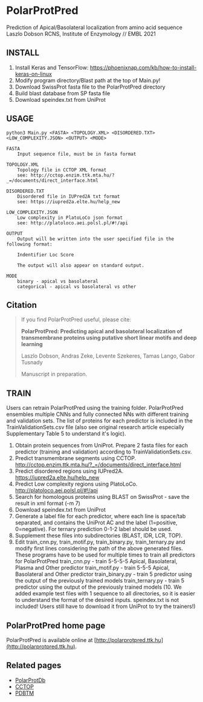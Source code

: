 # PolarProtPred

Prediction of Apical/Basolateral localization from amino acid sequence
Laszlo Dobson
RCNS, Institute of Enzymology // EMBL
2021

## INSTALL
1. Install Keras and TensorFlow: https://phoenixnap.com/kb/how-to-install-keras-on-linux
2. Modify program directory/Blast path at the top of Main.py!
3. Download SwissProt fasta file to the PolarProtPred directory
4. Build blast database from SP fasta file
5. Download speindex.txt from UniProt


## USAGE
    python3 Main.py <FASTA> <TOPOLOGY.XML> <DISORDERED.TXT> <LOW_COMPLEXITY.JSON> <OUTPUT> <MODE>

    FASTA
        Input sequence file, must be in fasta format

    TOPOLOGY.XML
        Topology file in CCTOP XML format
        see: http://cctop.enzim.ttk.mta.hu/?_=/documents/direct_interface.html

    DISORDERED.TXT
        Disordered file in IUPred2A txt format
        see: https://iupred2a.elte.hu/help_new

    LOW_COMPLEXITY.JSON
        Low complexity in PlatoLoCo json format
        see: http://platoloco.aei.polsl.pl/#!/api

    OUTPUT
        Output will be written into the user specified file in the following format:

        Indentifier Loc Score

        The output will also appear on standard output.

    MODE
        binary - apical vs basolateral
        categorical - apical vs basolateral vs other

## Citation

>If you find PolarProtPred useful, please cite:
>
>**PolarProtPred: Predicting apical and basolateral localization of transmembrane proteins using putative short linear motifs and deep learning**
>
>Laszlo Dobson, Andras Zeke, Levente Szekeres, Tamas Lango, Gabor Tusnady
>
>Manuscript in preparation.

## TRAIN

Users can retrain PolarProtPred using the training folder. PolarProtPred ensembles multiple CNNs and fully connected NNs with different 
training and validation sets. The list of proteins for each predictor is included in the TrainValidationSets.csv file (also see original research article
especially Supplementary Table 5 to understand it's logic).

1.   Obtain protein sequences from UniProt. Prepare 2 fasta files for each predictor (training and validation) according to TrainValidationSets.csv.
2.   Predict transmembrane segments using CCTOP. http://cctop.enzim.ttk.mta.hu/?_=/documents/direct_interface.html
3.   Predict disordered regions using IUPred2A. https://iupred2a.elte.hu/help_new
4.   Predict Low complexity regions using PlatoLoCo. http://platoloco.aei.polsl.pl/#!/api
5.   Search for homologous proteins using BLAST on SwissProt - save the result in xml format (-m 7)
6.   Download speindex.txt from UniProt
7.   Generate a label file for each predictor, where each line is space/tab separated, and contains the UniProt AC and the label (1=positive, 0=negative). 
     For ternary prediction 0-1-2 label should be used. 
8.   Supplement these files into subdirectories (BLAST, IDR, LCR, TOP).
9.   Edit train_cnn.py, train_motif.py, train_binary.py, train_ternary.py and modify first lines considering the path of the above generated files. 
     These programs have to be used for multiple times to train all predictors for PolarProtPred
     train_cnn.py - train 5-5-5-5 Apical, Basolateral, Plasma and Other predictor
     train_motif.py - train 5-5-5 Apical, Basolateral and Other predictor
     train_binary.py - train 5 predictor using the output of the previously trained models
     train_ternary.py - train 5 predictor using the output of the previously trained models
(10. We added example test files with 1 sequence to all directories, so it is easier to understand the format of the desired inputs. speindex.txt is not included! Users still have to download
      it from UniProt to try the trainers!)


## PolarProtPred home page
PolarProtPred is available online at [http://polarprotpred.ttk.hu](http://polarprotpred.ttk.hu).

## Related pages
- [PolarProtDb](http://polarprotdb.ttk.hu)
- [CCTOP](http://cctop.enzim.ttk.mta.hu)
- [PDBTM](http://pdbtm.enzim.hu)


